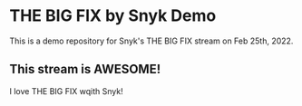 # THE BIG FIX by Snyk Demo

This is a demo repository for Snyk's THE BIG FIX stream on Feb 25th, 2022.

## This stream is AWESOME!

I love THE BIG FIX wqith Snyk!
